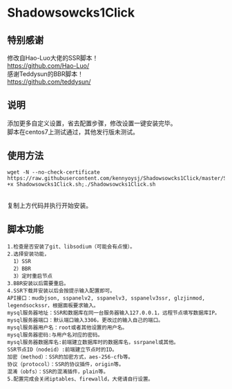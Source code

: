# Shadowsowcks1Click
## 特别感谢
修改自Hao-Luo大佬的SSR脚本！
<br>https://github.com/Hao-Luo/
<br>感谢Teddysun的BBR脚本！
<br>https://github.com/teddysun/
## 说明
添加更多自定义设置，省去配置步骤，修改设置一键安装完毕。
<br>脚本在centos7上测试通过，其他发行版未测试。
## 使用方法
````
wget -N --no-check-certificate https://raw.githubusercontent.com/kennyoysj/Shadowsowcks1Click/master/Shadowsowcks1Click.sh;chmod +x Shadowsowcks1Click.sh;./Shadowsowcks1Click.sh
````
<br>复制上方代码并执行开始安装。
## 脚本功能
````
1.检查是否安装了git、libsodium（可能会有点慢）。
2.选择安装功能，
  1）SSR
  2）BBR
  3）定时重启节点
3.BBR安装以后需要重启。
4.SSR下载并安装以后会按提示输入配置即可。
API接口：mudbjson, sspanelv2, sspanelv3, sspanelv3ssr, glzjinmod, legendsockssr，根据面板要求输入。
mysql服务器地址：SSR和数据库在同一台服务器输入127.0.0.1，远程节点填写数据库IP。
mysql服务器端口：默认端口输入3306，更改过的输入自己的端口。
mysql服务器用户名：root或者其他设置的用户名。
mysql服务器密码:与用户名对应的密码。
mysql服务器数据库名:前端建立数据库时的数据库名，ssrpanel或其他。
SSR节点ID（nodeid）:前端建立节点时的ID。
加密（method）：SSR的加密方式，aes-256-cfb等。
协议（protocol）：SSR的协议插件，origin等。
混淆（obfs）：SSR的混淆插件，plain等。
5.配置完成会关闭iptables、firewalld，大佬请自行设置。
````
